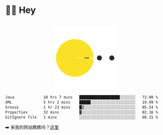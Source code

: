 
# 👋🏻 Hey
<div align="center">
	<br>
	<img src="https://raw.githubusercontent.com/Aniket965/Aniket965/master/pacman.svg?sanitize=true" width="200" height="200">
	<br>
</div>

<!--START_SECTION:waka-->
```text
Java             18 hrs 7 mins   ██████████████████░░░░░░░   72.00 % 
XML              5 hrs 2 mins    █████░░░░░░░░░░░░░░░░░░░░   19.99 % 
Groovy           1 hr 23 mins    █▒░░░░░░░░░░░░░░░░░░░░░░░   05.54 % 
Properties       32 mins         ▓░░░░░░░░░░░░░░░░░░░░░░░░   02.16 % 
GitIgnore file   2 mins          ░░░░░░░░░░░░░░░░░░░░░░░░░   00.15 % 
```
<!--END_SECTION:waka-->

 ➡️  来我的网站瞧瞧吗？[这里](https://www.shaolongfei.com)
